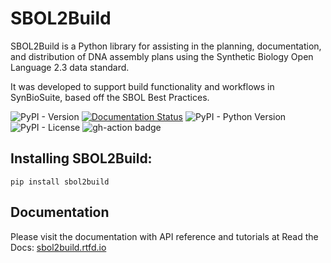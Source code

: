 # SBOL2Build
SBOL2Build is a Python library for assisting in the planning, documentation, and distribution of DNA assembly plans using the Synthetic Biology Open Language 2.3 data standard.

It was developed to support build functionality and workflows in SynBioSuite, based off the SBOL Best Practices.



![PyPI - Version](https://img.shields.io/pypi/v/sbol2build)
[![Documentation Status](https://readthedocs.org/projects/sbol2build/badge/?version=latest)](https://sbol2build.readthedocs.io/en/latest/?badge=latest)
![PyPI - Python Version](https://img.shields.io/pypi/pyversions/sbol2build)
![PyPI - License](https://img.shields.io/pypi/l/sbol2build)
![gh-action badge](https://github.com/MyersResearchGroup/sbol2build/workflows/Python%20package/badge.svg)

## Installing SBOL2Build: 
```pip install sbol2build```

## Documentation

 Please visit the documentation with API reference and tutorials at Read the Docs: [sbol2build.rtfd.io](https://sbol2build.readthedocs.io)
